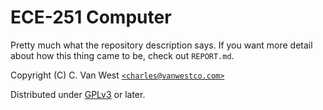 # ECE-251 Computer
Pretty much what the repository description says. If you want more detail about
how this thing came to be, check out `REPORT.md`.

Copyright (C) C. Van West [`<charles@vanwestco.com>`]

Distributed under [GPLv3] or later.

[`<charles@vanwestco.com>`]: mailto:charles@vanwestco.com
[GPLv3]: LICENSE.md
